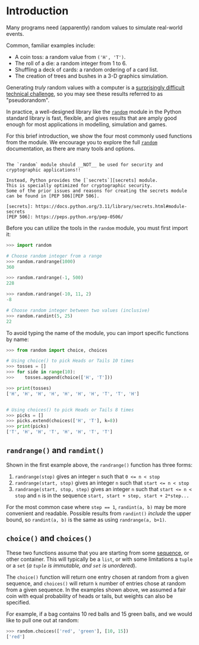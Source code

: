 # Introduction

Many programs need (apparently) random values to simulate real-world events.

Common, familiar examples include:
- A coin toss: a random value from `('H', 'T')`.
- The roll of a die: a random integer from 1 to 6.
- Shuffling a deck of cards: a random ordering of a card list.
- The creation of trees and bushes in a 3-D graphics simulation.

Generating _truly_ random values with a computer is a [surprisingly difficult technical challenge][truly-random], so you may see these results referred to as "pseudorandom".

In practice, a well-designed library like the [`random`][random] module in the Python standard library is fast, flexible, and gives results that are amply good enough for most applications in modelling, simulation and games.

For this brief introduction, we show the four most commonly used functions from the module.
We encourage you to explore the full [`random`][random] documentation, as there are many tools and options.


~~~~exercism/caution

The `random` module should __NOT__ be used for security and cryptographic applications!!

Instead, Python provides the [`secrets`][secrets] module.
This is specially optimized for cryptographic security.
Some of the prior issues and reasons for creating the secrets module can be found in [PEP 506][PEP 506].

[secrets]: https://docs.python.org/3.11/library/secrets.html#module-secrets
[PEP 506]: https://peps.python.org/pep-0506/
~~~~


Before you can utilize the tools in the `random` module, you must first import it:

```python
>>> import random

# Choose random integer from a range
>>> random.randrange(1000)
360

>>> random.randrange(-1, 500)
228

>>> random.randrange(-10, 11, 2)
-8

# Choose random integer between two values (inclusive)
>>> random.randint(5, 25)
22

```

To avoid typing the name of the module, you can import specific functions by name:

```python
>>> from random import choice, choices

# Using choice() to pick Heads or Tails 10 times
>>> tosses = []
>>> for side in range(10):
>>>    tosses.append(choice(['H', 'T']))    

>>> print(tosses)
['H', 'H', 'H', 'H', 'H', 'H', 'H', 'T', 'T', 'H']


# Using choices() to pick Heads or Tails 8 times
>>> picks = []
>>> picks.extend(choices(['H', 'T'], k=8))
>>> print(picks)
['T', 'H', 'H', 'T', 'H', 'H', 'T', 'T']
```


## `randrange()` and `randint()`

Shown in the first example above, the `randrange()` function has three forms:

1. `randrange(stop)` gives an integer `n` such that `0 <= n < stop`
2. `randrange(start, stop)` gives an integer `n` such that `start <= n < stop`
3. `randrange(start, stop, step)` gives an integer `n` such that `start <= n < stop`
    and `n` is in the sequence `start, start + step, start + 2*step...`

For the most common case where `step == 1`, `randint(a, b)` may be more convenient and readable.
Possible results from `randint()` _include_ the upper bound, so `randint(a, b)` is the same as using `randrange(a, b+1)`.


## `choice()` and `choices()`

These two functions assume that you are starting from some [sequence][sequence-types], or other container.
This will typically be a `list`, or with some limitations a `tuple` or a `set` (_a `tuple` is immutable, and `set` is unordered_).

The `choice()` function will return one entry chosen at random from a given sequence, and `choices()` will return `k` number of entries chose at random from a given sequence.
In the examples shown above, we assumed a fair coin with equal probability of heads or tails, but weights can also be specified.

For example, if a bag contains 10 red balls and 15 green balls, and we would like to pull one out at random:


```python
>>> random.choices(['red', 'green'], [10, 15])
['red']
```

[random]: https://docs.python.org/3/library/random.html
[sequence-types]: https://docs.python.org/3/library/stdtypes.html#sequence-types-list-tuple-range
[truly-random]: https://www.malwarebytes.com/blog/news/2013/09/in-computers-are-random-numbers-really-random
